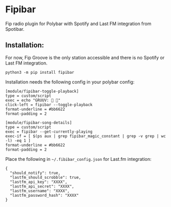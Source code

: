 # Fipibar

Fip radio plugin for Polybar with Spotify and Last FM integration from
Spotibar.

## Installation:

For now, Fip Groove is the only station accessible and there is no Spotify or
Last FM integration.

`python3 -m pip install fipibar`

Installation needs the following config in your polybar config:

```
[module/fipibar-toggle-playback]
type = custom/script
exec = echo "GRUUV:  "
click-left = fipibar --toggle-playback
format-underline = #bb6622
format-padding = 2

[module/fipibar-song-details]
type = custom/script
exec = fipibar --get-currently-playing
exec-if = [ $(ps aux | grep fipibar_magic_constant | grep -v grep | wc -l) -eq 1 ]
format-underline = #bb6622
format-padding = 2
```

Place the following in `~/.fibibar_config.json` for Last.fm integration:

```
{
  "should_notify": true,
  "lastfm_should_scrobble": true,
  "lastfm_api_key": "XXXX",
  "lastfm_api_secret": "XXXX",
  "lastfm_username": "XXXX",
  "lastfm_password_hash": "XXXX"
}
```
